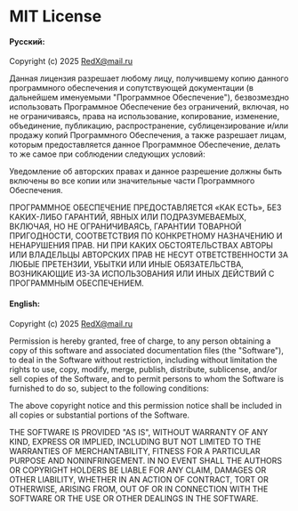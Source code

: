 # MIT License

#### Русский:

Copyright (c) 2025 RedX@mail.ru

Данная лицензия разрешает любому лицу, получившему копию данного программного обеспечения и сопутствующей документации (в дальнейшем именуемыми "Программное Обеспечение"), безвозмездно использовать Программное Обеспечение без ограничений, включая, но не ограничиваясь, права на использование, копирование, изменение, объединение, публикацию, распространение, сублицензирование и/или продажу копий Программного Обеспечения, а также разрешает лицам, которым предоставляется данное Программное Обеспечение, делать то же самое при соблюдении следующих условий:

Уведомление об авторских правах и данное разрешение должны быть включены во все копии или значительные части Программного Обеспечения.

ПРОГРАММНОЕ ОБЕСПЕЧЕНИЕ ПРЕДОСТАВЛЯЕТСЯ «КАК ЕСТЬ», БЕЗ КАКИХ-ЛИБО ГАРАНТИЙ, ЯВНЫХ ИЛИ ПОДРАЗУМЕВАЕМЫХ, ВКЛЮЧАЯ, НО НЕ ОГРАНИЧИВАЯСЬ, ГАРАНТИИ ТОВАРНОЙ ПРИГОДНОСТИ, СООТВЕТСТВИЯ ПО КОНКРЕТНОМУ НАЗНАЧЕНИЮ И НЕНАРУШЕНИЯ ПРАВ. НИ ПРИ КАКИХ ОБСТОЯТЕЛЬСТВАХ АВТОРЫ ИЛИ ВЛАДЕЛЬЦЫ АВТОРСКИХ ПРАВ НЕ НЕСУТ ОТВЕТСТВЕННОСТИ ЗА ЛЮБЫЕ ПРЕТЕНЗИИ, УБЫТКИ ИЛИ ИНЫЕ ОБЯЗАТЕЛЬСТВА, ВОЗНИКАЮЩИЕ ИЗ-ЗА ИСПОЛЬЗОВАНИЯ ИЛИ ИНЫХ ДЕЙСТВИЙ С ПРОГРАММНЫМ ОБЕСПЕЧЕНИЕМ.


#### English:

Copyright (c) 2025 RedX@mail.ru

Permission is hereby granted, free of charge, to any person obtaining a copy
of this software and associated documentation files (the "Software"), to deal
in the Software without restriction, including without limitation the rights
to use, copy, modify, merge, publish, distribute, sublicense, and/or sell
copies of the Software, and to permit persons to whom the Software is
furnished to do so, subject to the following conditions:

The above copyright notice and this permission notice shall be included in all
copies or substantial portions of the Software.

THE SOFTWARE IS PROVIDED "AS IS", WITHOUT WARRANTY OF ANY KIND, EXPRESS OR
IMPLIED, INCLUDING BUT NOT LIMITED TO THE WARRANTIES OF MERCHANTABILITY,
FITNESS FOR A PARTICULAR PURPOSE AND NONINFRINGEMENT. IN NO EVENT SHALL THE
AUTHORS OR COPYRIGHT HOLDERS BE LIABLE FOR ANY CLAIM, DAMAGES OR OTHER
LIABILITY, WHETHER IN AN ACTION OF CONTRACT, TORT OR OTHERWISE, ARISING FROM,
OUT OF OR IN CONNECTION WITH THE SOFTWARE OR THE USE OR OTHER DEALINGS IN THE
SOFTWARE.